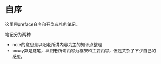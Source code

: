 # 自序
这里是preface自序和开学典礼的笔记。

笔记分为两种
- note的意思是以阳老所讲内容为主的知识点整理
- essay算是随笔，以阳老所讲内容为框架和主要内容，但是夹杂了不少自己的感想。

